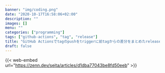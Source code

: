 ```yaml
---
banner: "img/coding.png"
date: "2020-10-17T16:58:06+02:00"
description: ""
images: []
menu: ""
categories: ["programming"]
tags: ["github-actions", "tag", "release"]
title: "GitHub Actionsでtagのpushをtriggerに前tagからの差分をまとめたreleaseを生成する"
draft: false
---
```


{{< web-embed url="https://zenn.dev/seita/articles/d1dba77043be8fd50eeb" >}}
